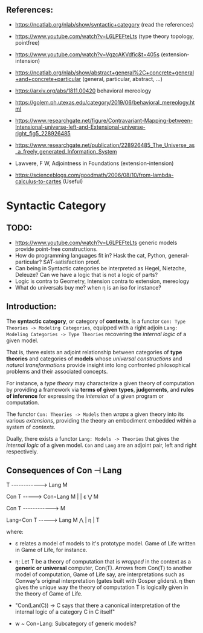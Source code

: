 ## References:
- https://ncatlab.org/nlab/show/syntactic+category (read the references)
- https://www.youtube.com/watch?v=L6LPEFteLts (type theory topology, pointfree)
- https://www.youtube.com/watch?v=VgzcAKVdfic&t=405s (extension-intension)
- https://ncatlab.org/nlab/show/abstract+general%2C+concrete+general+and+concrete+particular (general, particular, abstract, ...)
- https://arxiv.org/abs/1811.00420 behavioral mereology
- https://golem.ph.utexas.edu/category/2019/06/behavioral_mereology.html
- https://www.researchgate.net/figure/Contravariant-Mapping-between-Intensional-universe-left-and-Extensional-universe-right_fig5_228926485
- https://www.researchgate.net/publication/228926485_The_Universe_as_a_freely_generated_Information_System

-  Lawvere, F W, Adjointness in Foundations (extension-intension)
- https://scienceblogs.com/goodmath/2006/08/10/from-lambda-calculus-to-cartes (Useful)

# Syntactic Category

## TODO:
- https://www.youtube.com/watch?v=L6LPEFteLts generic models provide point-free constructions.
- How do programming languages fit in? Hask the cat, Python, general-particular? SAT-satisfaction proof.
- Can being in Syntactic categories be interpreted as Hegel, Nietzche, Deleuze? Can we have a logic that is not a logic of parts?
- Logic is contra to Geometry, Intension contra to extension, mereology
- What do universals buy me? when η is an iso for instance?

## Introduction:
The __syntactic category__, or category of __contexts__, is a functor
`Con: Type Theories -> Modeling Categories`, equipped with a right adjoin
`Lang: Modeling Categories -> Type Theories` recovering the *internal logic*
of a given model.

That is, there exists an adjoint relationship between categories of
__type theories__ and categories of __models__ whose *universal constructions*
and *natural transformations* provide insight into long confronted philosophical
problems and their associated concepts.

For instance, a *type theory* may characterize a given theory of computation by
providing a framework via __terms of given types__, __judgements__, and
__rules of inference__ for expressing the *intension* of a given program or
computation.

The functor `Con: Theories -> Models` then *wraps* a given theory into its
various *extensions*, providing the theory an embodiment embedded within a
system of *contexts*.

Dually, there exists a functor `Lang: Models -> Theories` that gives the
*internal logic* of a given model. `Con` and `Lang` are an adjoint pair,
left and right respectively.

## Consequences of Con ⊣ Lang

T ------------> Lang M

Con T -----> Con∘Lang M
                |
                | ε
                ⋁
                M

Con T ------------> M

Lang∘Con T -----> Lang M
    ⋀
    | η
    |
    T

where:
- ε relates a model of models to it's prototype model. Game of Life written in
Game of Life, for instance.

- η: Let T be a theory of computation that is *wrapped* in the context as a
    __generic or universal__ computer, Con(T). Arrows from Con(T) to another model
    of computation, Game of Life say, are interpretations such as Conway's original
    interpretation (gates built with Gosper gliders). η then gives the unique way
    the theory of computation T is logically given in the theory of Game of Life.

- "Con(Lan(C)) → C says that there a canonical interpretation of the internal
    logic of a category C in C itself"

- w ~ Con∘Lang: Subcategory of generic models?
